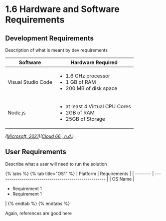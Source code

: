 # 1.6 Hardware and Software Requirements

## Development Requirements

Description of what is meant by dev requirements

| Software           | Hardware Required                                                                          |
| ------------------ | ------------------------------------------------------------------------------------------ |
| Visual Studio Code | <ul><li>1.6 GHz processor</li><li>1 GB of RAM</li><li>200 MB of disk space</li></ul>       |
| Node.js            | <ul><li>at least 4 Virtual CPU Cores </li><li>2GB of RAM</li><li>25GB of Storage</li></ul> |

_(_[_Microsoft, 2021_](../analysis/reference-list.md)_)(_[_Cloud 66 , n.d._](../analysis/reference-list.md)_)_

## User Requirements

Describe what a user will need to run the solution

{% tabs %}
{% tab title="OS1" %}
| Platform | Requirements                                          |
| -------- | ----------------------------------------------------- |
| OS Name  | <ul><li>Requirement 1</li><li>Requirement 1</li></ul> |
{% endtab %}
{% endtabs %}

Again, references are good here
